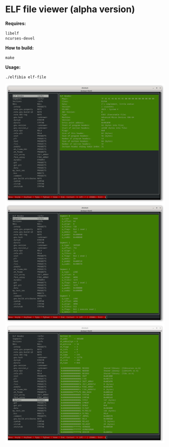 <h1>ELF file viewer (alpha version)</h1>

<b>Requires:</b>
```
libelf
ncurses-devel
```

<b>How to build:</b>
```
make
```

<b>Usage:</b>
```
./elfibia elf-file
```

<img src="./docs/img/elf-header.png" />

<img src="./docs/img/elf-segments.png" />

<img src="./docs/img/dynamic-section.png" />
